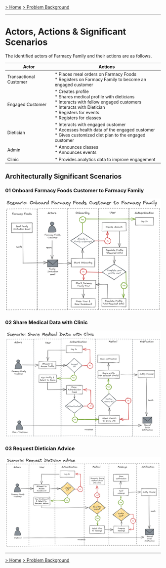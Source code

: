 [> Home](../README.md)  [> Problem Background](README.md)

---
# Actors, Actions & Significant Scenarios

The identified actors of Farmacy Family and their actions are as follows.

| Actor                  | Actions                                                      |
| ---------------------- | ------------------------------------------------------------ |
| Transactional Customer | * Places meal orders on Farmacy Foods<br />* Registers on Farmacy Family to become an engaged customer<br /> |
| Engaged Customer       | * Creates profile <br />* Shares medical profile with dieticians<br />* Interacts with fellow engaged customers <br />* Interacts with Dietician<br />* Registers for events<br />* Registers for classes |
| Dietician              | * Interacts with engaged customer<br />* Accesses health data of the engaged customer<br />* Gives customized diet plan to the engaged customer |
| Admin                  | * Announces classes<br />* Announces events                  |
| Clinic                 | * Provides analytics data to improve engagement<br />        |

## Architecturally Significant Scenarios

### 01  Onboard Farmacy Foods Customer to Farmacy Family

![Scenario-OnboardFFoodsCustomer](../assets/diagrams/Scenario-OnboardFFoodsCustomer.png)

### 02 Share Medical Data with Clinic

![Scenario-ShareProfileWithClinic](../assets/diagrams/Scenario-ShareProfileWithClinic.png)

### 03 Request Dietician Advice

![Scenario-RequestDieticianAdvice](../assets/diagrams/Scenario-RequestDieticianAdvice.png)


------

[> Home](../README.md)  [> Problem Background](README.md)

